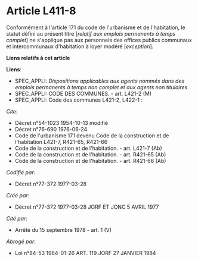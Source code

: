 # Article L411-8

Conformément à l'article 171 du code de l'urbanisme et de l'habitation, le statut défini au présent titre [*relatif aux
emplois permanents à temps complet*] ne s'applique pas aux personnels des offices publics communaux et intercommunaux
d'habitation à loyer modéré [*exception*].

**Liens relatifs à cet article**

**Liens**:

  - SPEC_APPLI: *Dispositions applicables aux agents nommés dans des emplois permanents à temps non complet et aux agents non titulaires*
  - SPEC_APPLI: CODE DES COMMUNES. - art. L421-2 (M)
  - SPEC_APPLI: Code des communes L421-2, L422-1 :

_Cite_:

  - Décret n°54-1023 1954-10-13 modifié
  - Décret n°76-690 1976-06-24
  - Code de l'urbanisme 171 devenu Code de la construction et de l'habitation L421-7, R421-65, R421-66
  - Code de la construction et de l'habitation. - art. L421-7 (Ab)
  - Code de la construction et de l'habitation. - art. R421-65 (Ab)
  - Code de la construction et de l'habitation. - art. R421-66 (Ab)

_Codifié par_:

  - Décret n°77-372 1977-03-28

_Créé par_:

  - Décret n°77-372 1977-03-28 JORF ET JONC 5 AVRIL 1977

_Cité par_:

  - Arrêté du 15 septembre 1978 - art. 1 (V)

_Abrogé par_:

  - Loi n°84-53 1984-01-26 ART. 119 JORF 27 JANVIER 1984
